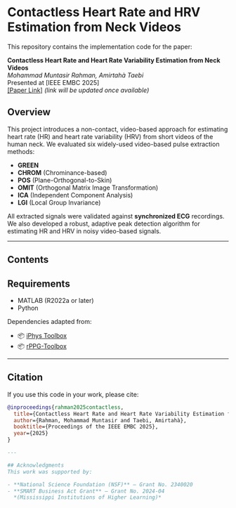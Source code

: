 # Contactless Heart Rate and HRV Estimation from Neck Videos
This repository contains the implementation code for the paper:

**Contactless Heart Rate and Heart Rate Variability Estimation from Neck Videos**  
*Mohammad Muntasir Rahman, Amirtahà Taebi*  
Presented at [IEEE EMBC 2025]  
[[Paper Link]](https://doi.org/10.XXXX/XXXXXXXX) *(link will be updated once available)*


## Overview
This project introduces a non-contact, video-based approach for estimating heart rate (HR) and heart rate variability (HRV) from short videos of the human neck. We evaluated six widely-used video-based pulse extraction methods:

- **GREEN**
- **CHROM** (Chrominance-based)
- **POS** (Plane-Orthogonal-to-Skin)
- **OMIT** (Orthogonal Matrix Image Transformation)
- **ICA** (Independent Component Analysis)
- **LGI** (Local Group Invariance)

All extracted signals were validated against **synchronized ECG** recordings. We also developed a robust, adaptive peak detection algorithm for estimating HR and HRV in noisy video-based signals.

---

## Contents



## Requirements

- MATLAB (R2022a or later)
- Python

Dependencies adapted from:
- 📦 [iPhys Toolbox](https://github.com/mcdufflab/iPhys)
- 📦 [rPPG-Toolbox](https://github.com/zhaoxiangyi0727/rPPG-Toolbox)

---

## Citation
If you use this code in your work, please cite:

```bibtex
@inproceedings{rahman2025contactless,
  title={Contactless Heart Rate and Heart Rate Variability Estimation from Neck Videos},
  author={Rahman, Mohammad Muntasir and Taebi, Amirtahà},
  booktitle={Proceedings of the IEEE EMBC 2025},
  year={2025}
}

---

## Acknowledgments
This work was supported by:

- **National Science Foundation (NSF)** — Grant No. 2340020  
- **SMART Business Act Grant** — Grant No. 2024-04  
  *(Mississippi Institutions of Higher Learning)*
